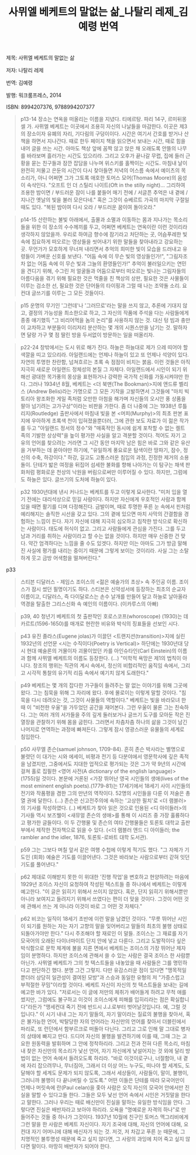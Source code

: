 ﻿---
layout: post
title: 사뮈엘 베케트의 말없는 삶_나탈리 레제_김예령 번역
tags: book korean
published: true
categories: jeong
---

제목: 사뮈엘 베케트의 말없는 삶

저자: 나탈리 레제

번역: 김예령

발행: 워크룸프레스, 2014

ISBN: 8994207376, 9788994207377



> p13-14 
장소는 연옥을 떠올리는 이름을 지녔다. 티에르탕. 파리 14구, 르미뒤몽셀 가. 사뮈엘 베케트는 이곳에서 조용히 자신의 나날들을 마감한다. 이곳은 제3의 장소이자 유폐의 자리, 기다림의 구덩이이다. 시간은 여기서 간호를 받거나 산책을 하면서 지나간다. 때로 한두 페이지 책을 읽으면서 보내는 시간, 때로 힘을 내어 글을 쓰는 시간. 아마도 책상 앞에 꼼짝 않고 앉은 채 오래도록 안뜰의 나무를 바라보며 흘러가는 시간도 있으리라. 그리고 오후가 끝나갈 무렵, 집에 들러 근황을 묻는 친구들과 잠깐 잡담을 나누며 위스키를 홀짝이는 시간도. 마침내 날이 완전히 저물고 은둔의 시간이 다시 찾아들면 저녁의 어스름 속에서 예이츠의 목소리가, 아니 어쩌면 그가 그토록 애호한 토머스 모어(Thomas Moore)의 음성이 속삭인다. "오프트 인 더 스틸리 나이트(Oft in the stilly night)... 그리하여 조용한 밤이면 / 부드러운 잠이 나를 붙들어 매기 전에 / 서글픈 추억은 내 곁에 / 지나간 옛날의 빛을 불러 모은다네." 혹은 그것이 슈베르트 가곡의 마지막 구절일 때도 있다. "복된 밤이여 다시 오라 / 부드러운 꿈이여 돌아오라."



> p14-15
산란하는 불빛 아래에서, 출몰과 소멸과 이동하는 몸과 지나가는 목소리들을 위한 이 장소의 수수께끼를 두고, 어쩌면 베케트는 연옥이란 이런 것이리라 생각하지 않았을까. 우리로 하여금 향수에 잠기라고 처단하는 곳, 어슴푸레한 빛 속에 집요하게 떠오르는 영상들을 씻어내기 위한 말들을 찾아내라고 강요하는 곳.
무언가가 모호하게 무너져 내리면서 추억의 희미한 빛이 모습을 드러내고 유령들이 가벼운 신호를 보낸다. "어둠 속에 이 무슨 빛의 영상들인가!", "그림자조차 없는 어둠 속에 이 무슨 빛과 그늘의 환영들인가!"
추억이 불러일으키는 연민을 견디기 위해, 수그린 저 얼굴들과 어둠으로부터 떠오르는 빛나는 그림자들의 아름다움을 겪기 위해 필요한 것은 먹줄을 친 책상의 상판, 필요한 것은 사물들이 이루는 검소한 선, 필요한 것은 단어들의 타이핑과 그럴 때 나는 조약돌 소리. 요컨대 글쓰기를 이루는 그 모든 것들이다.

> p15
운명의 무기인 '그런데'나 '그러므로'라는 말을 쓰지 않고, 추론에 기대지 않고, 결정의 가능성을 최소한으로 하고, 그 자신의 작품에 주석을 다는 사람들에게 종종 얘기했득 "그 비리어먹을 놈의 논리"를 사용하지 않는 것. 대신 텅 빔과 충만이 교차하고 부분들이 이리저리 분산하는 몇 개의 시퀀스만을 남기는 것. 말하자면 달랑 가구 몇 점 딸린 방을 두서없이 방문하는 일을 떠올리자.

> p22-24
창밖에서는 도시 위로 해가 진다. 하늘은 하늘대로 제가 으레 띠어야 할 색깔을 띠고 있으리라. 아일랜드에는 언제나 하늘이 있고 또 언제나 석양이 있다. 자연의 투명한 찬란함, 넘쳐흐르는 초록 속 점점이 비치는 붉음. 이런 것들은 아직 지극히 새로운 아일랜드 정체성의 본질 그 자체다. 아일랜드에서 시인이 되기 위해선 광대한 목가풍의 몽상을 표현하거나 강력한 국가적 신화를 가동시켜야만 한다. 그러나 1934년 8월, 베케트는 <더 북맨(The Bookman)>지에 앤드류 벨리스 (Andrew Belis)라는 가명으로 그 모든 기작을 고발하면서 그것들에 "마치 빅토리아 왕조화한 게일 족처럼 오만한 아첨을 해가며 자신들의 오시안 풍 상품을 팔아 넘기려는 고가구상"이라는 비판을 가한다. 좀 더 나중에 그는 1938년 루틀리지(Routledge) 출판사에서 마침내 빛을 본 <머피(Murphy)>의 최초 판본 표지에 우아하게 초록색 천이 입혀졌을뿐더러, 그에 관한 보도 자료가 이 젊은 작가를 두고 "아일랜드 정서의 정수"와 "매혹적인 동시에 쉽게 포착할 수 없는 켈트 족의 기발한 상상력"을 높이 평가한 사실을 알고 격분할 것이다. 적어도 자기 고유의 언어를 찾으려는 거라면 그 시간 동안 마지막 남은 힘은 바로 그와 같은 유산을 거부하는 데 쏟아야만 하기에, "유일하게 풍요로운 탐색이란 땅파기, 잠수, 정신의 수축, 하강이다." 하강, 길고도 고통스러운 침입의 과정, 진정한 제거의 소용돌이. 단테가 밟은 여정을 뒤집어 섬세한 불화를 향해 나아가는 이 탐구는 채색 판화처럼 평화로운 천상의 낙원을 버림으로써만 이루어질 수 있다.
하지만, 그럼에도 하늘은 있다. 글쓰기의 도처에 하늘이 있다. 

> p32
1930년대에 낸시 커나드는 베케트를 두고 이렇게 묘사한다. "미처 입을 열기 전에는 대리석상으로 믿길 사람이다. 하지만 자신에게 우호적인 사람과 함께 있을 때면 활기를 디며 다정해진다. 금발이며, 때로 투명한 푸른 눈 속에서 핀처럼 예리해지는 솔직한 시선을 갖고 있다. 그의 곁에 있으면 마치 사막의 간결함을 경험하는 느낌이 든다. 자기 자신에 대해 지극히 심오하고 침착한 방식으로 확신하는 사람이다. 태도에 허식이 없고. 그리고 사람들에게 관심을 가진다. 그를 두고 남과 거리를 취하는 사람이라고 할 수는 없을 것이다. 하지만 매우 신중한 건 맞다. 약간 엄격하다는 느낌을 줄 수도 있겟다. 하지만 이는 아마도 그가 방금 말해진 사실에 평가를 내리는 중이기 때문에 그렇게 보이는 것이리라. 사실 그는 소탈하게 웃고 금방 어색함을 떨쳐버린다."

p33
> 스티븐 디달러스 - 제임스 조이스의 <젊은 예술가의 초상> 속 주인공 이름. 조이스가 잠시 썼던 필명이기도 하다. 스티븐은 신약성서에 등장하는 최초의 순교자 이름이고, 디달러스, 즉 다이달로스는 손수 날개를 만들어 달고 하늘로 날아올라 역경을 탈출한 그리스신화 속 예인의 이름이다. (이카루스의 아빠)
 


> p39, 40
청년기 베케트의 첫 출판작인 호로스코프(whoroscope) (1930)는 데카르트(1596-1650)를 매개로 현란한 비유와 박식의 징표들을 선보인 시다. 

> p43
유진 졸라스(Eugene jolas)가 이끌던 <트랜지션(transition)>지에 실린 1932년의 선언문 <시는 수직이다(Poetry is Vertical)> 하단에는 1930년대 당시 현대 예술론의 거물이자 괴물이었던 카를 아인슈타인(Carl Einstein)의 이름과 함께 사뮈엘 베케트의 이름도 등장한다. 
(...)  "미학적 욕망은 제1의 법칙이 아니다. 창조의 행위는 직관의 계시 속에서, 정신의 비합리적인 움직임 속에서, 그리고 시각적 통찰의 유기적 리듬 속에서 예기치 않게 도래한다."

> p49
베케트는 몇 개의 잡다한 가구들이 들려주는 말 없는 이야기를 위해 그곳에 왔다. 그는 침묵을 위해 그 자리에 왔다. 후에 몰로이는 이렇게 말할 것이다. "침묵을 다시 데려오는 것, 그것이 사물들의 역할이다." 베케트는 빛을 바라모녀 한때 이 "비천한 우울"을 가두었던 공간을 재어본다. 그런 우울이 물론 그는 친숙하다. 그는 여러 개의 서가들을 주의 깊게 둘러보거나 글쓰기 도구를 모아둔 작은 진열장을 관찰하기 위해 몸을 굽힌다. 그러면서 차츰차츰 하나의 삶을 그것이 남긴 나머지로 연역하는 과정에 빠져든다. 그렇게 잠시 영광스러운 유물들의 세계로 침입한다.


> p50
사무엘 존슨(samuel johnson, 1709-84). 흔히 존슨 박사라는 별명으로 불렷던 이 대가는 시와 에세이, 비평과 전기 등 다분야에서 영문학사에 깊은 족적을 남겼지만, 그중에서도 지대한 업적으로 평가되는 것은 그가 약 9년의 시간에 걸쳐 홀로 집필한 <영어 사전(A dictionary of the english language)>(1755)일 것이다. 본문에 거론된 <가장 뛰어난 영국 시인들의 생애(lives of the most eminent english poets).(1779-81)는 17세기에서 18세기 사이 시인들의 전기와 작품평을 겸한 그의 만년의 역작이다. 52명의 시인들을 다룬 이 저술은 총 열 권에 달한다. (...) 존슨은 신고전주의에 속하는 '고상한 필치'로 <더 램블러>의 기사를 작성하였다. (..) 베케트가 찾아 읽은 것으로 인용된 <디 아이들러>의 기사들 역시 보즈웰이 <새뮤얼 존슨의 생애>를 통해 이 시리즈 중 가장 훌륭하다고 평가한 글들이다. 이 두 간행물 및 존슨의 여타 간행물들은 토론토 대학교 출판부에서 제작한 전자책으로 읽을 수 있다. (<더 램블러 앤드 디 아이들러; the rambler and the idler, 1876, 토론토-로바트 대학 도서관).

> p59
그는 그보다 며칠 앞서 같은 여행 수첩에 이렇게 적기도 했다. "그 자체가 기도인 (회화) 예술은 기도를 이끌어낸다. 그것은 바라보는 사람으로부터 갇혀 잇던 기도를 풀어낸다."

> p62
제대로 이해받지 못한 이 위대한 '진행 작업'을 변호하고 현양하려는 마음에 1929년 조이스 자신이 요청하여 작성된 텍스트들 중 하나에서 베케트는 이렇게 예고한다. "이 글은 읽히기 위해서 쓰이지 않았다. 혹은, 단지 읽히기 위해서뿐만 아니라 보여지고 들려지기 위해서 쓰였다는 편이 더 맞을 것이다. 그것이 어떤 것에 관해서 쓰는 게 아니라 이것이 바로 그 어떤 것 자체다."

> p62
비코는 일직이 18세기 초반에 이런 말을 남겼던 것이다. "무릇 뛰어난 시인이 되기를 원하는 자는 자기 고향의 말을 잊어버리고 말들의 최초의 불행 상태로 되돌아가야만 한다." 다시 주조해야 할 재로인 이 말들. 조이스는 그 재료를 자기 모국어의 오래된 다이너마이트 단지 안에 넣고 다룬다. 그리고 도발적이다 싶은 박식함으로 문학 체계에 불을 지른 면에서 베케트는 조이스의 가장 뛰어난 제자임이 분명하다. 하지만 조이스에 관해서 쓸 수 있는 사람은 결국 조이스 한 사람뿐 아닌가. 사뮈엘 베케트가 그의 첫 텍스트들을 내놓았을 때 사람들은 그를 명민하다고 판단하긴 했다. 분명 그건 그렇지. 다만 유감스러운 점이 있다면 "맹목적일뿐더러 상당히 일관성이 결여된 모방"과 스승과 동일한 유형의 저 "가증스럽고 부적절한 꾸밈"이라할 것이다. 베케트 자신이 자신의 첫 텍스트들을 보내는 길에 예고한 바가 있다. "저로서는 이 글에 저만의 체취가 배어들게 하려고 무척 애를 썼지만, 그럼에도 불구하고 이것이 조이스에게 피해를 입히리라는 점은 확실합니다"라든가 "맹세컨대 죽기 전에 반드시 J.J.로부터 벗어날것입니다. 예, 그럴 것입니다." 이 시기 내내 그는 자기 말들의, 자기 말이라는 질료의 불행을 찾아서, 혹은 불가능한 언어, 박탈당한 자의 언어라는 자신만의 언어를 찾아서 더블린에서 파리로, 또 런던에서 함부르크로 떠돌아 다닌다. 그리고 그로 인해 말 그대로 병자의 상태에 빠지고 만다. 드디어 자신의 불행을 발견하기에 이를 때, 그때 그는 고요한 원동력을 발휘하며 그 안에 정착하리라. 그리고 전과 전혀 다른 목소리, 마침내 찾은 자신만의 목소리가 낯선 언어, 자기 자신에게 낯설어지는 것 외에 달리 방법이 없는 언어 속에서 들려오도록 하리라. "바로 이것이로구나, 너절함아, 내 곁에 자리 잡으려무나, 무너짐아, 그래서 더 이상 어느 누구도, 떠나야 할 세계도, 도달해야 할 세계도 문제가 되지 않도록, 그래서 세상들이, 사람들이, 말이, 불행이, 그러니까 불행이 다 끝나버릴 수 있도록." 어떤 이들은 단테를 따라 모국어만이 언제나 머릿속에 란(Paul celan)을 좇아 사람은 오직 자신의 모국어 안에서만 진실을 말할 수 있다고들 한다. 그들은 모두 낯선 언어 속에서 시인은 거짓말을 한다고 말한다. 그러나 우리는 때로 배신만이 진실을 말하는 유일한 방식임을 안다. 그렇다면 진실은 배반자라고 보아야 하리라. 오욕을 "명예로운 자격의 하나"로 만들어주는 것들 중 하나가 그것이다. 1937년 10월에 친구인 토머스 맥그리비에게 그런 말을 한 사람은 베케트 자신이다. 자기 조국에 대해, 자신의 언어에 대해, 요컨대 자기 어머니에 대해 배신자가 되는 것. 저것, 저 차갑고 푸른 눈 때문에, 그 치명적인 불투명성 때문에 죽고 싶지 않다면, 그 사랑의 과잉에 치어 죽고 싶지 않다면 말이다. 마땅히 배반자가 되어야 한다.

